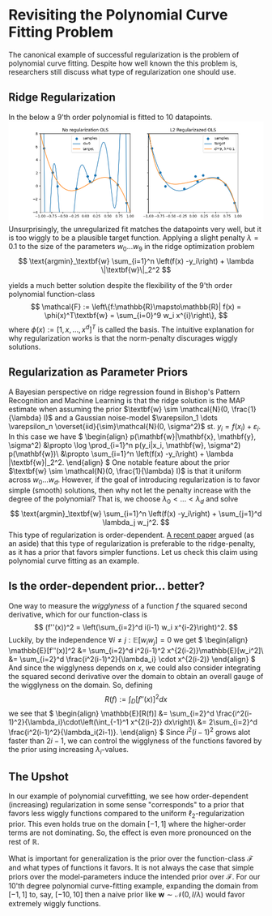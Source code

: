 # Revisiting the Polynomial Curve Fitting Problem
The canonical example of successful regularization is the problem of polynomial curve fitting. Despite how well known the this problem is, researchers still discuss what type of regularization one should use. 

## Ridge Regularization
In the below a 9'th order polynomial is fitted to 10 datapoints.
![Alt text](l2_reg.png)
Unsurprisingly, the unregularized fit matches the datapoints very well, but it is too wiggly to be a plausible target function. Applying a slight penalty $\lambda=0.1$ to the size of the parameters $w_0\dots w_9$ in the ridge optimization problem
$$
\text{argmin}_\textbf{w} \sum_{i=1}^n \left(f(x) -y_i\right) + \lambda \|\textbf{w}\|_2^2
$$

yields a much better solution despite the flexibility of the 9'th order polynomial function-class 
$$
\mathcal{F} := \left\{f:\mathbb{R}\mapsto\mathbb{R}| f(x) = \phi(x)^T\textbf{w} = \sum_{i=0}^9 w_i x^{i}\right\},
$$
where $\phi(x):= [1, x, ..., x^d]^T$ is called the basis. The intuitive explanation for why regularization works is that the norm-penalty discurages wiggly solutions. 


## Regularization as Parameter Priors 
A Bayesian perspective on ridge regression found in Bishop's Pattern Recognition and Machine Learning is that the ridge solution is the MAP estimate when assuming the prior $\textbf{w} \sim \mathcal{N}(0, \frac{1}{\lambda} I)$ and a Gaussian noise-model $\varepsilon_1 \dots \varepsilon_n \overset{iid}{\sim}\mathcal{N}(0, \sigma^2)$ st. $y_i = f(x_i) + \varepsilon_i$. In this case we have
$
\begin{align}
p(\mathbf{w}|\mathbf{x}, \mathbf{y}, \sigma^2)
&\propto
\log \prod_{i=1}^n p(y_i|x_i, \mathbf{w}, \sigma^2) p(\mathbf{w})\\
&\propto
\sum_{i=1}^n \left(f(x) -y_i\right) + \lambda \|\textbf{w}\|_2^2.
\end{align}
$
One notable feature about the prior $\textbf{w} \sim \mathcal{N}(0, \frac{1}{\lambda} I)$ is that it uniform across $w_0...w_d$. However, if the goal of introducing regularization is to favor simple (smooth) solutions, then why not let the penalty increase with the degree of the polynomial? That is, we choose $\lambda_0 < ... < \lambda_d$ and solve
$$
\text{argmin}_\textbf{w} \sum_{i=1}^n \left(f(x) -y_i\right) + \sum_{j=1}^d \lambda_j w_j^2. 
$$
This type of regularization is order-dependent. [A recent paper](https://arxiv.org/abs/2503.02113) argued (as an aside) that this type of regularization is preferable to the ridge-penalty, as it has a prior that favors simpler functions. Let us check this claim using polynomial curve fitting as an example. 

## Is the order-dependent prior... better? 
One way to measure the $\textit{wigglyness}$ of a function $f$ the squared second derivative, which for our function-class is
$$
(f''(x))^2 = \left(\sum_{i=2}^d i(i-1) w_i x^{i-2}\right)^2.
$$
Luckily, by the independence $\forall i \neq j: \mathbb{E}[w_i w_j]=0$ we get 
$
\begin{align}
    \mathbb{E}[f''(x)]^2
    &=
    \sum_{i=2}^d i^2(i-1)^2 x^{2(i-2)}\mathbb{E}[w_i^2]\\
    &= 
    \sum_{i=2}^d \frac{i^2(i-1)^2}{\lambda_i} \cdot x^{2(i-2)}
\end{align}
$
And since the wigglyness depends on $x$, we could also consider integrating the squared second derivative over the domain to obtain an overall gauge of the wigglyness on the domain. So, defining
$$
R(f):= \int_D [f''(x)]^2 dx
$$
we see that
$
\begin{align}
    \mathbb{E}[R(f)]
    &=
    \sum_{i=2}^d \frac{i^2(i-1)^2}{\lambda_i}\cdot\left(\int_{-1}^1 x^{2(i-2)} dx\right)\\
    &= 
    2\sum_{i=2}^d \frac{i^2(i-1)^2}{\lambda_i(2i-1)}. 
\end{align}
$
Since $i^2(i-1)^2$ grows alot faster than $2i-1$, we can control the wigglyness of the functions favored by the prior using increasing $\lambda_i$-values. 


## The Upshot
In our example of polynomial curvefitting, we see how order-dependent (increasing) regularization in some sense "corresponds" to a prior that favors less wiggly functions compared to the uniform $\ell_2$-regularization prior. This even holds true on the domain $[-1, 1]$ where the higher-order terms are not dominating. So, the effect is even more pronounced on the rest of $\mathbb{R}$.

What is important for generalization is the prior over the function-class $\mathcal{F}$ and what types of functions it favors. It is not always the case that simple priors over the model-parameters induce the intended prior over $\mathcal{F}$. For our 10'th degree polynomial curve-fitting example, expanding the domain from $[-1, 1]$ to, say, $[-10, 10]$ then a naive prior like $\textbf{w} \sim \mathcal{N}(0, I/\lambda)$ would favor extremely wiggly functions. 
